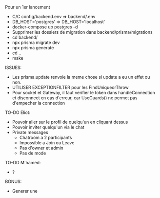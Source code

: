 Pour un 1er lancement
- C/C config/backend.env => backend/.env
- DB_HOST='postgres' => DB_HOST='localhost'
- docker-compose up postgres -d
- Supprimer les dossiers de migration dans backend/prisma/migrations
- cd backend/
- npx prisma migrate dev
- npx prisma generate
- cd ..
- make


ISSUES:
- Les prisma.update renvoie la meme chose si update a eu un effet ou non.
- UTILISER EXCEPTIONFILTER pour les FindUniqueorThrow
- Pour socket et Gateway, il faut verifier le token dans handleConnection et disconnect en cas d'erreur, car UseGuards() ne permet pas d'empecher la connection

TO-DO Eliot:
- Pouvoir aller sur le profil de quelqu'un en cliquant dessus
- Pouvoir inviter quelqu'un via le chat
- Private messages
	- Chatroom a 2 participants
	- Impossible a Join ou Leave
	- Pas d'owner et admin
	- Pas de mode

TO-DO M'hamed:

- ?

BONUS:
- Generer une <datalist> de nickname pour les suggestions dans les <input type="text">

